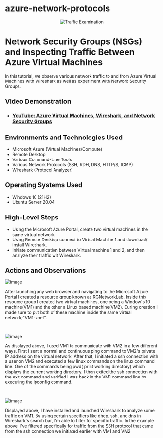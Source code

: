 # azure-network-protocols
<p align="center">
<img src="https://i.imgur.com/Ua7udoS.png" alt="Traffic Examination"/>
</p>

<h1>Network Security Groups (NSGs) and Inspecting Traffic Between Azure Virtual Machines</h1>
In this tutorial, we observe various network traffic to and from Azure Virtual Machines with Wireshark as well as experiment with Network Security Groups. <br />


<h2>Video Demonstration</h2>

- ### [YouTube: Azure Virtual Machines, Wireshark, and Network Security Groups](https://www.youtube.com)

<h2>Environments and Technologies Used</h2>

- Microsoft Azure (Virtual Machines/Compute)
- Remote Desktop
- Various Command-Line Tools
- Various Network Protocols (SSH, RDH, DNS, HTTP/S, ICMP)
- Wireshark (Protocol Analyzer)

<h2>Operating Systems Used </h2>

- Windows 10 (21H2)
- Ubuntu Server 20.04

<h2>High-Level Steps</h2>

- Using the Microsoft Azure Portal, create two virtual machines in the same virtual network.
- Using Remote Desktop connect to Virtual Machine 1 and download/ install Wireshark.
- Initiate communication between Virtual machine 1 and 2, and then analyze their traffic wit Wireshark.


<h2>Actions and Observations</h2>

<p>

![image](https://github.com/bradgarton13/azure-network-protocols/assets/166873905/56fb7f13-b704-4146-bc64-a211d6a48fc5)

  
</p>
<p>
After launching any web browser and navigating to the Microsoft Azure Portal I created a resource group known as RGNetworkLab. Inside this resource group I created two virtual machines, one being a Window's 10 machine(VM1) and the other a Linux based machine(VM2).
  During creation I made sure to put both of these machine inside the same virtual network;"VM1-vnet".
</p>
<br />

<p>

![image](https://github.com/bradgarton13/azure-network-protocols/assets/166873905/e33dbd43-14ef-497d-865f-51e5bb2df751)


</p>
<p>
As displayed above, I used VM1 to communicate with VM2 in a few different ways. First I sent a normal and continuous ping command to VM2's private IP address on the virtual network. After that, I initiated a ssh connection with a user on VM2 and executed a few linux commands on the linux command line. One of the commands being pwd( print working directory) which displays the current working directory. I then exited the ssh connection with the exit command and verified I was back in the VM1 command line by executing the ipconfig command.
</p>
<br />


![image](https://github.com/bradgarton13/azure-network-protocols/assets/166873905/2d5740b7-1e91-4ed3-b136-991679fec89c)



</p>
<p>
Displayed above, I have installed and launched Wireshark to analyze some traffic on VM1. By using certain specifiers like dhcp, ssh, and dns in Wireshark's search bar, I'm able to filter for specific traffic. In the example above, I've filtered specifically for traffic from the SSH protocol that came from the ssh connection we initiated earlier with VM1 and VM2
</p>
<br />
